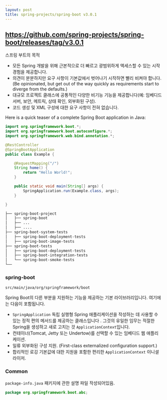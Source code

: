 ```yaml
---
layout: post
title: spring-projects/spring-boot v3.0.1
---
```


## https://github.com/spring-projects/spring-boot/releases/tag/v3.0.1

스프링 부트의 목적
- 모든 Spring 개발을 위해 근본적으로 더 빠르고 광범위하게 액세스할 수 있는 시작 경험을 제공합니다.
- 의견이 분분하지만 요구 사항이 기본값에서 벗어나기 시작하면 빨리 비켜야 합니다. (Be opinionated, but get out of the way quickly as requirements start to diverge from the defaults.)
- 대규모 프로젝트 클래스에 공통적인 다양한 비기능 기능을 제공합니다(예: 임베디드 서버, 보안, 메트릭, 상태 확인, 외부화된 구성).
- 코드 생성 및 XML 구성에 대한 요구 사항이 전혀 없습니다.


Here is a quick teaser of a complete Spring Boot application in Java:
~~~java
import org.springframework.boot.*;
import org.springframework.boot.autoconfigure.*;
import org.springframework.web.bind.annotation.*;

@RestController
@SpringBootApplication
public class Example {

    @RequestMapping("/")
    String home() {
        return "Hello World!";
    }

    public static void main(String[] args) {
        SpringApplication.run(Example.class, args);
    }

}
~~~

```bash
├── spring-boot-project
│   ├── spring-boot
│   ├── ...
│   ├── ....
├── spring-boot-system-tests
│   ├── spring-boot-deployment-tests
│   ├── spring-boot-image-tests
├── spring-boot-tests
│   ├── spring-boot-deployment-tests
│   ├── spring-boot-integration-tests
│   └── spring-boot-smoke-tests
└── 
``` 

### spring-boot
`src/main/java/org/springframework/boot`

Spring Boot의 다른 부분을 지원하는 기능을 제공하는 기본 라이브러리입니다. 여기에는 다음이 포함됩니다.

- `SpringApplication` 독립 실행형 Spring 애플리케이션을 작성하는 데 사용할 수 있는 정적 편의 메서드를 제공하는 클래스입니다 . 그것의 유일한 임무는 적절한 Spring을 생성하고 새로 고치는 것 `ApplicationContext`입니다.
- 컨테이너(Tomcat, Jetty 또는 Undertow)를 선택할 수 있는 임베디드 웹 애플리케이션.
- 일류 외부화된 구성 지원. (First-class externalized configuration support.)
- 합리적인 로깅 기본값에 대한 지원을 포함한 편리한 `ApplicationContext` 이니셜라이저.



### Common
`package-info.java` 패키지에 관한 설명 파일 작성되어있음.
~~~java
package org.springframework.boot.abc;
~~~